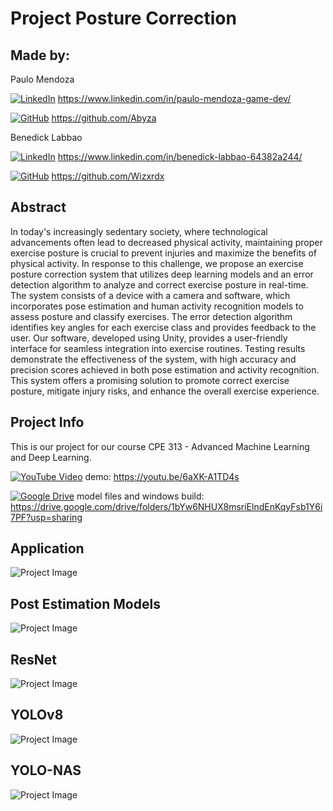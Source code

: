# Project Posture Correction

## Made by: 

Paulo Mendoza

[![LinkedIn](https://img.shields.io/badge/LinkedIn-Profile-blue?style=flat-square&logo=linkedin)](https://www.linkedin.com/in/paulo-mendoza-game-dev/) https://www.linkedin.com/in/paulo-mendoza-game-dev/

[![GitHub](https://img.shields.io/badge/GitHub-Profile-blue?style=flat-square&logo=github)](https://github.com/Abyza) https://github.com/Abyza

Benedick Labbao

[![LinkedIn](https://img.shields.io/badge/LinkedIn-Profile-blue?style=flat-square&logo=linkedin)](https://www.linkedin.com/in/benedick-labbao-64382a244/) https://www.linkedin.com/in/benedick-labbao-64382a244/

[![GitHub](https://img.shields.io/badge/GitHub-Profile-blue?style=flat-square&logo=github)](https://github.com/Wizxrdx) https://github.com/Wizxrdx

## Abstract
In today's increasingly sedentary society, where technological advancements often lead to decreased physical activity, maintaining proper exercise posture is crucial to prevent injuries and maximize the benefits of physical activity. In response to this challenge, we propose an exercise posture correction system that utilizes deep learning models and an error detection algorithm to analyze and correct exercise posture in real-time. The system consists of a device with a camera and software, which incorporates pose estimation and human activity recognition models to assess posture and classify exercises. The error detection algorithm identifies key angles for each exercise class and provides feedback to the user. Our software, developed using Unity, provides a user-friendly interface for seamless integration into exercise routines. Testing results demonstrate the effectiveness of the system, with high accuracy and precision scores achieved in both pose estimation and activity recognition. This system offers a promising solution to promote correct exercise posture, mitigate injury risks, and enhance the overall exercise experience.

## Project Info

This is our project for our course CPE 313 - Advanced Machine Learning and Deep Learning.

[![YouTube Video](https://img.shields.io/badge/YouTube%20Video-red?style=flat-square&logo=youtube)](https://youtu.be/_SPXa0uFGiU) demo: https://youtu.be/6aXK-A1TD4s

[![Google Drive](https://img.shields.io/badge/Google%20Drive-Folder-brightgreen?style=flat-square&logo=google-drive)](https://drive.google.com/drive/folders/1bYw6NHUX8msriElndEnKqyFsb1Y6i7PF?usp=sharing) model files and windows build: https://drive.google.com/drive/folders/1bYw6NHUX8msriElndEnKqyFsb1Y6i7PF?usp=sharing


## Application
![Project Image](https://github.com/Abyza/Project_Exercise_Posture_Correction/blob/main/Research_Paper/Image_Results/output_application.png)

## Post Estimation Models

![Project Image](https://github.com/Abyza/Project_Exercise_Posture_Correction/blob/main/Research_Paper/images_main/summary/post_estimation_summary.png)

## ResNet

![Project Image](https://github.com/Abyza/Project_Exercise_Posture_Correction/blob/main/Research_Paper/Image_Results/output_ResNet.jpg)

## YOLOv8

![Project Image](https://github.com/Abyza/Project_Exercise_Posture_Correction/blob/main/Research_Paper/Image_Results/output_YOLOv8.jpg)

## YOLO-NAS

![Project Image](https://github.com/Abyza/Project_Exercise_Posture_Correction/blob/main/Research_Paper/Image_Results/output_YOLO_NAS.jpg)






